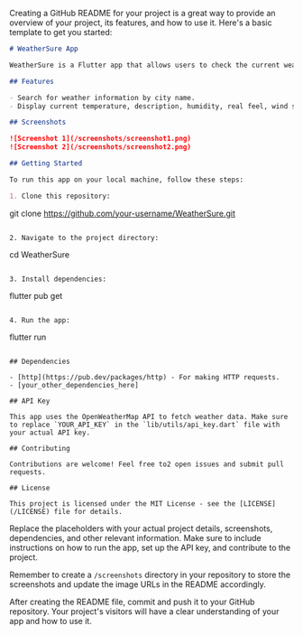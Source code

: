 Creating a GitHub README for your project is a great way to provide an overview of your project, its features, and how to use it. Here's a basic template to get you started:

```markdown
# WeatherSure App

WeatherSure is a Flutter app that allows users to check the current weather conditions of a specific city.

## Features

- Search for weather information by city name.
- Display current temperature, description, humidity, real feel, wind speed, and visibility.

## Screenshots

![Screenshot 1](/screenshots/screenshot1.png)
![Screenshot 2](/screenshots/screenshot2.png)

## Getting Started

To run this app on your local machine, follow these steps:

1. Clone this repository:
   ```
   git clone https://github.com/your-username/WeatherSure.git
   ```

2. Navigate to the project directory:
   ```
   cd WeatherSure
   ```

3. Install dependencies:
   ```
   flutter pub get
   ```

4. Run the app:
   ```
   flutter run
   ```

## Dependencies

- [http](https://pub.dev/packages/http) - For making HTTP requests.
- [your_other_dependencies_here]

## API Key

This app uses the OpenWeatherMap API to fetch weather data. Make sure to replace `YOUR_API_KEY` in the `lib/utils/api_key.dart` file with your actual API key.

## Contributing

Contributions are welcome! Feel free to2 open issues and submit pull requests.

## License

This project is licensed under the MIT License - see the [LICENSE](/LICENSE) file for details.
```

Replace the placeholders with your actual project details, screenshots, dependencies, and other relevant information. Make sure to include instructions on how to run the app, set up the API key, and contribute to the project.

Remember to create a `/screenshots` directory in your repository to store the screenshots and update the image URLs in the README accordingly.

After creating the README file, commit and push it to your GitHub repository. Your project's visitors will have a clear understanding of your app and how to use it.